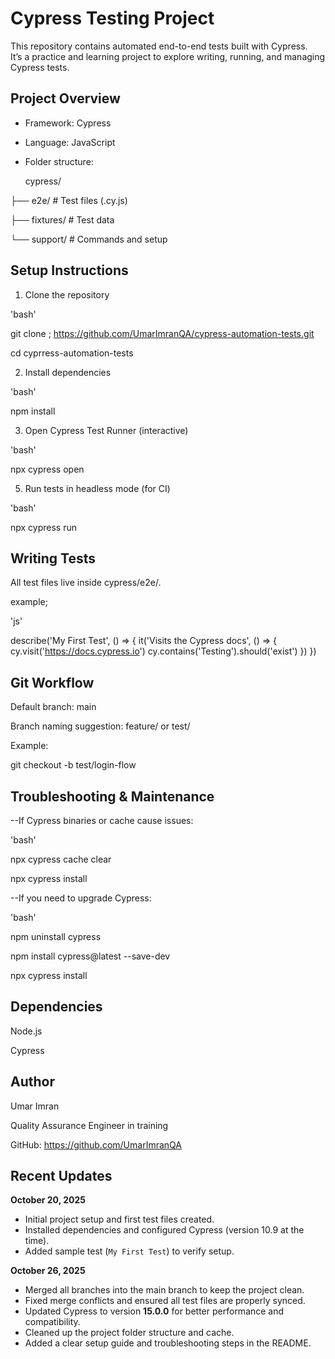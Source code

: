 # Cypress Testing Project

This repository contains automated end-to-end tests built with Cypress.  
It’s a practice and learning project to explore writing, running, and managing Cypress tests.

## Project Overview

- Framework: Cypress  
- Language: JavaScript  
- Folder structure:
  
  cypress/
  
├── e2e/ # Test files (.cy.js)

├── fixtures/ # Test data

└── support/ # Commands and setup



## Setup Instructions

1. Clone the repository
   
'bash'

 git clone ; https://github.com/UmarImranQA/cypress-automation-tests.git
 
 cd cyprress-automation-tests

2. Install dependencies

'bash'

npm install


3. Open Cypress Test Runner (interactive)
   
'bash'

npx cypress open


5. Run tests in headless mode (for CI)

'bash'

npx cypress run


## Writing Tests

All test files live inside cypress/e2e/.

example;

'js'

describe('My First Test', () => {
  it('Visits the Cypress docs', () => {
    cy.visit('https://docs.cypress.io')
    cy.contains('Testing').should('exist')
  })
})


## Git Workflow

Default branch: main

Branch naming suggestion: feature/<name> or test/<name>

Example:

git checkout -b test/login-flow

## Troubleshooting & Maintenance

--If Cypress binaries or cache cause issues:

'bash'

npx cypress cache clear

npx cypress install


--If you need to upgrade Cypress:

'bash'

npm uninstall cypress

npm install cypress@latest --save-dev

npx cypress install


## Dependencies

Node.js

Cypress

## Author

Umar Imran

Quality Assurance Engineer in training

GitHub: https://github.com/UmarImranQA




## Recent Updates

**October 20, 2025**
- Initial project setup and first test files created.
- Installed dependencies and configured Cypress (version 10.9 at the time).
- Added sample test (`My First Test`) to verify setup.

  
**October 26, 2025**
- Merged all branches into the main branch to keep the project clean.
- Fixed merge conflicts and ensured all test files are properly synced.
- Updated Cypress to version **15.0.0** for better performance and compatibility.
- Cleaned up the project folder structure and cache.
- Added a clear setup guide and troubleshooting steps in the README.




